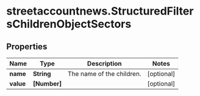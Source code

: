 # streetaccountnews.StructuredFiltersChildrenObjectSectors

## Properties

Name | Type | Description | Notes
------------ | ------------- | ------------- | -------------
**name** | **String** | The name of the children. | [optional] 
**value** | **[Number]** |  | [optional] 


